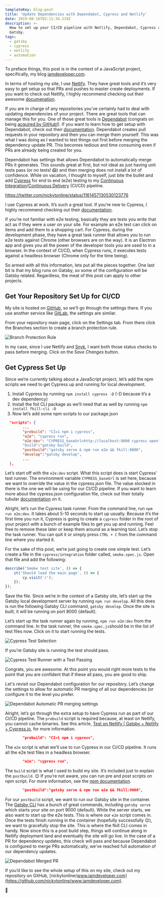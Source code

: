 ```yaml
---
templateKey: blog-post
title: 'Update Dependencies with Dependabot, Cypress and Netlify'
date: 2019-08-16T02:11:34.219Z
description: >-
  How to set up your CI/CD pipeline with Netlify, Dependabot, Cypress and
  Gatsby.
tags:
  - gatsby
  - cypress
  - netlify
  - automation
---
```

To preface things, this post is in the context of a JavaScript project, specifically, my blog [iamdeveloper.com](https://iamdeveloper.com).

In terms of hosting my site, I use [Netlify](https://www.netlify.com). They have great tools and it’s very easy to get setup so that PRs and pushes to master create deployments. If you want to check out Netlify, I highly recommend checking out their awesome [documenation](https://www.netlify.com/docs/).

If you are in charge of any repositories you’ve certainly had to deal with updating dependencies of your project. There are great tools that can manage this for you. One of those great tools is [Dependabot](https://dependabot.com) (congrats on being [acquired by GitHub!](https://dependabot.com/blog/hello-github/)). If you want to learn how to get setup with Dependabot, check out their [documentation](https://dependabot.com/#how-it-works). Dependabot creates pull requests in your repository and then you can merge them yourself. This was what I was doing as I wanted to test things out first before merging the dependency update PR. This becomes tedious and time consuming even if PRs are already being created for you.

Dependabot has settings that allows Dependabot to automatically merge PRs it generates. This sounds great at first, but not ideal as just having unit tests pass (or no tests! 😱) and then merging does not install a lot of confidence. While on vacation, I thought to myself, just bite the bullet and add [Cypress](https://cypress.io) for end to end (e2e) testing to my [Continuous Integration](https://en.wikipedia.org/wiki/Continuous_integration)/[Continuous Delivery](https://en.wikipedia.org/wiki/Continuous_delivery) (CI/CD) pipeline.

https://twitter.com/nickytonline/status/1161457130530123776

I use Cypress at work. It’s such a great tool. If you’re new to Cypress, I highly recommend checking out their [documentation](https://docs.cypress.io).

If you’re not familiar with e2e testing, basically they are tests you write that act as if they were a user on your site. For example an e2e test can click on items and add them to a shopping cart. For Cypress, during the development phase, they have a great task runner that allows you to run e2e tests against Chrome (other browsers are on the way). It is an Electron app and gives you all the power of the developer tools you are used to in a browser. In the context of CI/CD, when Cypress runs, it executes tests against a headless browser (Chrome only for the time being).

So armed with all this information, lets put all the pieces together. One last bit is that my blog runs on Gatsby, so some of the configuration will be Gatsby related. Regardless, the meat of this post can apply to other projects.

## Get Your Repository Set Up for CI/CD

My site is hosted on [GitHub](https://github.com), so we'll go through the settings there. If you use another service like [GitLab](https://gitlab.com), the settings are similar.

From your repository main page, click on the Settings tab. From there click the Branches section to create a branch protection rule.

![Branch Protection Rule](/img/branch_protection_rules.png "Branch Protection Rule")

In my case, since I use Netlify and [Snyk](https://snyk.io), I want both those status checks to pass before merging. Click on the _Save Changes_ button.

## Get Cypress Set Up

Since we’re currently talking about a JavaScript project, let’s add the npm scripts we need to get Cypress up and running for local development.

1. Install Cypress by running `npm install cypress -D` (-D because it’s a dev dependency)
2. Install the foil CLI package as we’ll need that as well by running `npm install fkill-cli -D`
3. Now let’s add some npm scripts to our package.json

```json
  "scripts": {
		...
    	"prebuild": "CI=1 npm i cypress",
    	"e2e": "cypress run",
    	"e2e:dev": "CYPRESS_baseUrl=http://localhost:8000 cypress open"
		"build":"gatsby build",
		"postbuild":"gatsby serve & npm run e2e && fkill:9000",
		"develop":"gatsby develop",
		...
  },
```

Let’s start off with the `e2e:dev` script.  What this script does is start Cypress’ test runner. The environment variable `CYPRESS_baseUrl` is set here, because we want to override the value in the cypress.json file. The value stocked in there is the one we will be using for our CI/CD pipeline. If you want to learn more about the cypress.json configuration file, check out their totally tubular [documentation](https://docs.cypress.io/guides/references/configuration.html#Options) on it.

Alright, let’s run the Cypress task runner. From the command line, run `npm run e2e:dev`. It takes about 5-10 seconds to start up usually. Because it’s the first time you run it, Cypress is going to create a `cypress` folder in the root of your project with a bunch of example files to get you up and running. Feel free to remove these later or keep them around as a learning tool. Let’s stop the task runner. You can quit it or simply press `CTRL + C` from the command line where you started it.

For the sake of this post, we’re just going to create one simple test. Let’s create a file in the `cypress/integration` folder called, `smoke.spec.js`. Open that file and add the following:

```javascript
describe('Smoke test site', () => {
    it('Should load the main page', () => {
        cy.visit('/');
    });
});
```

Save the file. Since we’re in the context of a Gatsby site, let’s start up the Gatsby local development server by running `npm run develop`. All this does is run the following Gatsby CLI command, `gatsby develop`. Once the site is built, it will be running on port 8000 (default).

Let’s start up the task runner again by running, `npm run e2e:dev` from the command line. In the task runner, the `smoke.spec.js`should be in the list of test files now. Click on it to start running the tests.

![Cypress Test Selection](/img/cypress_test_selection.png "Cypress Test Selection")

If you’re Gatsby site is running the test should pass.

![Cypress Test Runner with a Test Passing](/img/cypress_test_runner.png "Cypress Test Runner with a Test Passing")

Congrats, you are awesome. At this point you would right more tests to the point that you are confident that if these all pass, you are good to ship.

Let's revisit our Dependabot configuration for our repository. Let’s change the settings to allow for automatic PR merging of all our dependencies (or configure it to the level you prefer.

![Dependabot Automatic PR merging settings](/img/dependabot_settings.png "Dependabot Automatic PR merging settings")

Alright, let’s go through the extra setup to have Cypress run as part of our CI/CD pipeline. The `prebuild` script is required because, at least on Netlify, you cannot cache binaries. See this article, [Test on Netlify | Gatsby + Netlify + Cypress.io](https://gatsby-blog-0a5be4.netlify.com/test-on-netlify/), for more information.

```json
    	"prebuild": "CI=1 npm i cypress",
```

The `e2e` script is what we’ll use to run Cypress in our CI/CD pipeline. It runs all the e2e test files in a headless browser.

```json
    	"e2e": "cypress run",
```

The `build` script is what I used to build my site. It’s included just to explain the `postbuild`. 😉 If you’re not aware, you can run pre and post scripts on npm script. For more information, see the [npm documentation](https://docs.npmjs.com/misc/scripts).

```json
		"postbuild":"gatsby serve & npm run e2e && fkill:9000",
```

For our `postbuild` script, we want to run our Gatsby site in the container. The [Gatsby CLI](https://www.gatsbyjs.org/docs/gatsby-cli) has a bunch of great commands, including `gatsby serve` which starts your site on port 9000 (default). While the server starts, we also want to start up the e2e tests. This is where our `e2e` script comes in. Once the tests finish running in the container (hopefully successfully 😉), we want to gracefully stop the site. This is where the fkill CLI comes in handy. Now since this is a post build step, things will continue along in Netlify deployment land and eventually the site will go live. In the case of a PR for dependency updates, this check will pass and because Dependabot is configured to merge PRs automatically, we’ve reached full automation of our dependency updates.

![Dependabot Merged PR](https://raw.githubusercontent.com/nickytonline/www.iamdeveloper.com/master/static/img/dependabot_merged_pr.png "Dependabot Merged PR")

If you’d like to see the whole setup of this on my site, check out my repository on GitHub, [nickytonline/www.iamdeveloper.com](https://github.com/nickytonline/www.iamdeveloper.com).

👋
